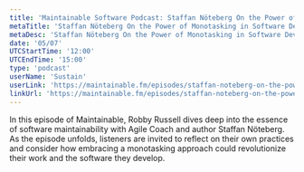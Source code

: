 ```yaml
---
title: 'Maintainable Software Podcast: Staffan Nöteberg On the Power of Monotasking in Software Development'
metaTitle: 'Staffan Nöteberg On the Power of Monotasking in Software Development'
metaDesc: 'Staffan Nöteberg On the Power of Monotasking in Software Development'
date: '05/07'
UTCStartTime: '12:00'
UTCEndTime: '15:00'
type: 'podcast'
userName: 'Sustain'
userLink: 'https://maintainable.fm/episodes/staffan-noteberg-on-the-power-of-monotasking-in-software-development'
linkUrl: 'https://maintainable.fm/episodes/staffan-noteberg-on-the-power-of-monotasking-in-software-development'
---
```


In this episode of Maintainable, Robby Russell dives deep into the essence of software maintainability with Agile Coach and author Staffan Nöteberg. As the episode unfolds, listeners are invited to reflect on their own practices and consider how embracing a monotasking approach could revolutionize their work and the software they develop.
